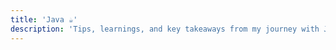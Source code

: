 ```yaml
---
title: 'Java ☕' 
description: 'Tips, learnings, and key takeaways from my journey with Java'
---
```

